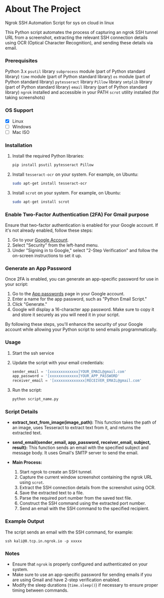 

<!-- ABOUT THE PROJECT -->
# About The Project

Ngrok SSH Automation Script for sys on cloud in linux

This Python script automates the process of capturing an ngrok SSH tunnel URL from a screenshot, extracting the relevant SSH connection details using OCR (Optical Character Recognition), and sending these details via email.

### Prerequisites

  Python 3.x
 `psutil` library
 `subprocess` module (part of Python standard library)
 `time` module (part of Python standard library)
 `os` module (part of Python standard library)
 `pytesseract` library
 `Pillow` library
 `smtplib` library (part of Python standard library)
 `email` library (part of Python standard library)
 `ngrok` installed and accessible in your PATH
 `scrot` utility installed (for taking screenshots)

### OS Support

- [x] Linux 
 - [ ]  Windows
 - [ ]  Mac ISO

### Installation

1. Install the required Python libraries:
    ```sh
    pip install psutil pytesseract Pillow
    ```

2. Install `tesseract-ocr` on your system. For example, on Ubuntu:
    ```sh
    sudo apt-get install tesseract-ocr
    ```

3. Install `scrot` on your system. For example, on Ubuntu:
    ```sh
    sudo apt-get install scrot
    ```
    
### Enable Two-Factor Authentication (2FA) For Gmail purpose

Ensure that two-factor authentication is enabled for your Google account. If it's not already enabled, follow these steps:

1. Go to your [Google Account](https://myaccount.google.com/).
2. Select "Security" from the left-hand menu.
3. Under "Signing in to Google," select "2-Step Verification" and follow the on-screen instructions to set it up.

### Generate an App Password

Once 2FA is enabled, you can generate an app-specific password for use in your script:

1. Go to the [App passwords](https://myaccount.google.com/apppasswords) page in your Google account.
2. Enter a name for the app password, such as "Python Email Script."
3. Click "Generate."
4. Google will display a 16-character app password. Make sure to copy it and store it securely as you will need it in your script.

By following these steps, you'll enhance the security of your Google account while allowing your Python script to send emails programmatically.
        
### Usage

1. Start the ssh service 
2. Update the script with your email credentials:
    ```python
    sender_email = '[xxxxxxxxxxxxx]YOUR_EMAIL@gmail.com'
    app_password = '[xxxxxxxxxxxxx]YOUR_APP_PASSWORD'
    receiver_email = '[xxxxxxxxxxxxxx]RECEIVER_EMAIL@gmail.com'
    ```

3. Run the script:
    ```sh
    python script_name.py
    ```

### Script Details

- **extract_text_from_image(image_path):** 
  This function takes the path of an image, uses Tesseract to extract text from it, and returns the extracted text.

- **send_email(sender_email, app_password, receiver_email, subject, result):**
  This function sends an email with the specified subject and message body. It uses Gmail's SMTP server to send the email.

- **Main Process:**
  1. Start ngrok to create an SSH tunnel.
  2. Capture the current window screenshot containing the ngrok URL using `scrot`.
  3. Extract the SSH connection details from the screenshot using OCR.
  4. Save the extracted text to a file.
  5. Parse the required port number from the saved text file.
  6. Construct the SSH command using the extracted port number.
  7. Send an email with the SSH command to the specified recipient.

### Example Output

The script sends an email with the SSH command, for example:
```
ssh kali@0.tcp.in.ngrok.io -p xxxxx
```

### Notes

- Ensure that `ngrok` is properly configured and authenticated on your system.
- Make sure to use an app-specific password for sending emails if you are using Gmail and have 2-step verification enabled.
- Modify the sleep durations (`time.sleep()`) if necessary to ensure proper timing between commands.
